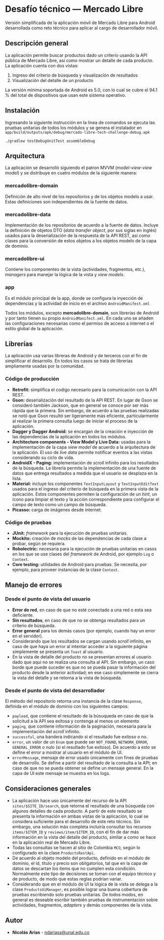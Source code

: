 # Desafío técnico — Mercado Libre
Versión simplificada de la aplicación móvil de Mercado Libre para Android desarrollada como reto técnico para aplicar al cargo de desarrollador móvil.

## Descripción general
La aplicación permite buscar productos dado un criterio usando la API pública de Mercado Libre, así como mostrar un detalle de cada producto. La aplicación cuenta con dos vistas:

1. Ingreso del criterio de búsqueda y visualización de resultados
2. Visualización del detalle de un producto

La versión mínima soportada de Android es 5.0, con lo cual se cubre el 94.1 % del total de dispositivos que usan este sistema operativo.

## Instalación
Ingresando la siguiente instrucción en la línea de comandos se ejecuta las pruebas unitarias de todos los módulos y se genera el instalador en `app/build/outputs/apk/debug/mercado-libre-tech-challenge-debug.apk`

    ./gradlew testDebugUnitTest assembleDebug

## Arquitectura
La aplicación se desarrolló siguiendo el patron MVVM (*model-view-view model*) y se distribuye en cuatro módulos de la siguiente manera:

### mercadolibre-domain
Definición de alto nivel de los repositorios y de los objetos modelo a usar. Estas definiciones son independientes de la fuente de datos.

### mercadolibre-data
Implementación de los repositorios de acuerdo a la fuente de datos. Incluye la definición de objetos DTO (*data transfer object*, por sus siglas en inglés) usados para la deserialización de la respuesta de la API REST, así como clases para la conversión de estos objetos a los objetos modelo de la capa de dominio.

### mercadolibre-ui
Contiene los componentes de la vista (actividades, fragmentos, etc.), *managers* para manejar la lógica de la vista y *view models*.

### app
Es el módulo principal de la app, donde se configura la inyección de dependencias y la actividad de inicio en el archivo `AndroidManifest.xml`

Todos los módulos, excepto **mercadolibre-domain**, son librerías de Android y por tanto tienen su propio `AndroidManifest.xml`. En cada uno se añaden las configuraciones necesarias como el permiso de acceso a internet o el estilo global de la aplicación.

## Librerías
La aplicación usa varias libreras de Android y de terceros con el fin de simplificar el desarrollo. En todos los casos se trata de librerías ampliamente usadas por la comunidad.

### Código de producción
* **Retrofit:** simplifica el codigo necesario para la comunicación con la API REST.
* **Gson:** deserialización del resultado de la API REST. En lugar de Gson se consideró también Jackson, que en general se conoce por ser más rápida que la primera. Sin embargo, de acuerdo a las pruebas realizadas se notó que Gson resultó ser ligeramente más eficiente, particularmente al realizar la primera consulta luego de iniciar el proceso de la aplicación.
* **Dagger y Dagger Android:** se encargan de la creación e inyección de las dependencias de la aplicación en todos los módulos.
* **Architecture components - View Model y Live Data:** usadas para la implementación de la capa *view model* de acuerdo a la arquitectura de la aplicación. El uso de *live data* permite notificar eventos a las vistas considerando su ciclo de vida.
* **AndroidX - Paging:** implementación de *scroll* infinito para los resultados de la búsqueda. La librería permite la implementación de una fuente de datos que entrega resultados a medida que el usuario se desplaza en la lista.
* **Material:** incluye los componentes `TextInputLayout` y `TextInputEditText` usados para el ingreso del criterio de búsqueda en la primera vista de la aplicación. Estos componentes permiten la configuración de un *hint*, un ícono para limpiar el texto y la acción correspondiente para configurar el campo de texto como un campo de búsqueda.
* **Picasso:** carga de imágenes desde internet.

### Código de pruebas
* **JUnit:** *framework* para la ejecución de pruebas unitarias.
* **Mockito:** creación de *mocks* de las dependencias de cada clase a probar, según se requiera.
* **Robolectric:** necesaria para la ejecución de pruebas unitarias en casos en los que se use clases del *framework* de Android, por ejemplo `Log` o `Context`.
* **Core testing:** utilidades de Android para pruebas. Se necesita, por ejemplo, para proveer instancias de la clase `Context`.

## Manejo de errores
### Desde el punto de vista del usuario
* **Error de red**, en caso de que no esté conectado a una red o esta sea deficiente.
* **Sin resultados**, en caso de que no se obtenga resultados para un criterio de búsqueda.
* **Error general** para los demás casos (por ejemplo, cuando hay un error en el servidor).
* Considerando que los resultados se cargan usando *scroll* infinito, en caso de que haya un error al intentar acceder a la siguiente página simplemente se presenta un `Toast` al usuario.
* En la vista de detalle del producto no se presentan errores al usuario dado que aquí no se realiza una consulta al API. Sin embargo, un caso borde que puede suceder es que no se pueda pasar la información del producto desde la anterior actividad; en ese caso simplemente se cierra la vista  del detalle y se retorna a la vista de búsqueda.

### Desde el punto de vista del desarrollador
El método del repositorio retorna una instancia de la clase `Response`, definida en el módulo de dominio con los siguientes campos:

* `payload`, que contiene el resultado de la búsuqueda en caso de que la solicitud a la API sea exitosa y contenga al menos un elemento
* `paging`, que contiene información de la paginación, necesaria para la implementación del *scroll* infinito.
* `successful`, una bandera indicando si el resultado fue exitoso o no.
* `error`, un valor de un `Enum` que puede ser `NOT_FOUND`, `NETWORK_ERROR`, `GENERAL_ERROR` o nulo (si el resultado fue exitoso). De acuerdo a esto se define el error a mostrar al usuario en el módulo de UI.
* `errorMessage`, mensaje de error usado únicamente con fines de pruebas de desarrollo. Se define a partir del resultado de la consulta a la API; en caso de que no se pueda obtener se define un mensaje general. En la capa de UI este mensaje se muestra en los logs.

## Consideraciones generales
* La aplicación hace uso únicamente del recurso de la API `sites/$SITE_ID/search`, que retorna el resultado de una búsqueda con algunos detalles de cada producto. A partir de este resultado se presenta la información en ambas vistas de la aplicación, lo cual se considera suficiente para el desarrollo de este reto técnico. Sin embargo, una solución más completa incluiría consultar los recursos `items/$ITEM_ID` y `reviews/item/$ITEM_ID`, con el fin de dar más información en la vista del detalle del producto, similar a como se hace en la aplicación real de Mercado Libre.
* Todas las consultas se hacen al sitio de Colombia `MCO`, según lo configurado en la clase `ProductsRestApi`.
* De acuerdo al objeto modelo del producto, definido en el módulo de dominio, el id, título y precio son obligatorios, tal que en la capa de datos se descartan los items que no cumplen esta condición. Normalmente este tipo de decisiones se toman con el equipo técnico y de producto, de modo que estas reglas podrían variar.
* Considerando que en el módulo de UI la lógica de la vista se delega a la clase `ProductsUiManager`, es posible lograr una buena cobertura de pruebas escribiendo solo pruebas unitarias. De todos modos, en general es deseable escribir también pruebas de instrumentación sobre actividades, fragmentos, *adapters* y demás componentes de la vista.

## Autor
* **Nicolás Arias** - [ndariass@unal.edu.co](mailto:ndariass@unal.edu.co)
